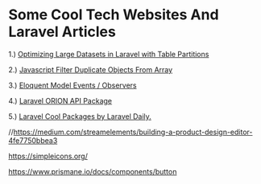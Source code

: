 # Some Cool Tech Websites And Laravel Articles

1.) [Optimizing Large Datasets in Laravel with Table Partitions](https://medium.com/@babarmalik6444/optimizing-large-datasets-in-laravel-with-table-partitioning-20dc2623dab0) 

2.) [Javascript Filter Duplicate Objects From Array](https://medium.com/coding-beauty/javascript-filter-duplicate-objects-from-array-5232d9651f72)

3.) [Eloquent Model Events / Observers](https://medium.com/@mbuguamagdaline/eloquent-model-events-360a2ba0d91c)

4.) [Laravel ORION API Package](https://tailflow.github.io/laravel-orion-docs/)

5.) [Laravel Cool Packages by Laravel Daily. ](https://laraveldaily.com/packages)

//https://medium.com/streamelements/building-a-product-design-editor-4fe7750bbea3

https://simpleicons.org/

https://www.prismane.io/docs/components/button
